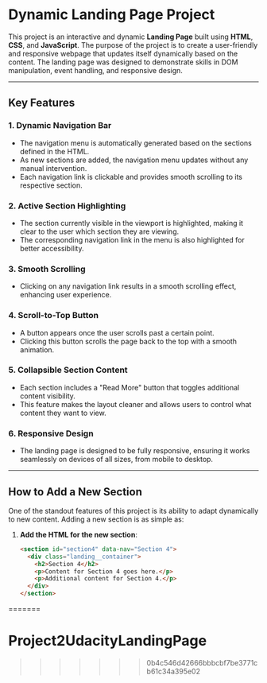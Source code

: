 
# Dynamic Landing Page Project

This project is an interactive and dynamic **Landing Page** built using **HTML**, **CSS**, and **JavaScript**. The purpose of the project is to create a user-friendly and responsive webpage that updates itself dynamically based on the content. The landing page was designed to demonstrate skills in DOM manipulation, event handling, and responsive design.

---

## **Key Features**

### 1. **Dynamic Navigation Bar**
   - The navigation menu is automatically generated based on the sections defined in the HTML.
   - As new sections are added, the navigation menu updates without any manual intervention.
   - Each navigation link is clickable and provides smooth scrolling to its respective section.

### 2. **Active Section Highlighting**
   - The section currently visible in the viewport is highlighted, making it clear to the user which section they are viewing.
   - The corresponding navigation link in the menu is also highlighted for better accessibility.

### 3. **Smooth Scrolling**
   - Clicking on any navigation link results in a smooth scrolling effect, enhancing user experience.

### 4. **Scroll-to-Top Button**
   - A button appears once the user scrolls past a certain point.
   - Clicking this button scrolls the page back to the top with a smooth animation.

### 5. **Collapsible Section Content**
   - Each section includes a "Read More" button that toggles additional content visibility.
   - This feature makes the layout cleaner and allows users to control what content they want to view.

### 6. **Responsive Design**
   - The landing page is designed to be fully responsive, ensuring it works seamlessly on devices of all sizes, from mobile to desktop.

---

## **How to Add a New Section**

One of the standout features of this project is its ability to adapt dynamically to new content. Adding a new section is as simple as:

1. **Add the HTML for the new section**:
   ```html
   <section id="section4" data-nav="Section 4">
     <div class="landing__container">
       <h2>Section 4</h2>
       <p>Content for Section 4 goes here.</p>
       <p>Additional content for Section 4.</p>
     </div>
   </section>
=======
# Project2UdacityLandingPage
>>>>>>> 0b4c546d42666bbbcbf7be3771cb61c34a395e02
